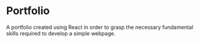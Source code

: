 # Portfolio
A portfolio created using React in order to grasp the necessary fundamental skills required to develop a simple webpage.
